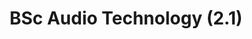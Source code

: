 ---
title: BSc Audio Technology (2.1)
organization: University of Salford
organizationUrl: https://www.salford.ac.uk/
location: Salford, UK
start: 2000-09-01
end: 2004-07-31
---